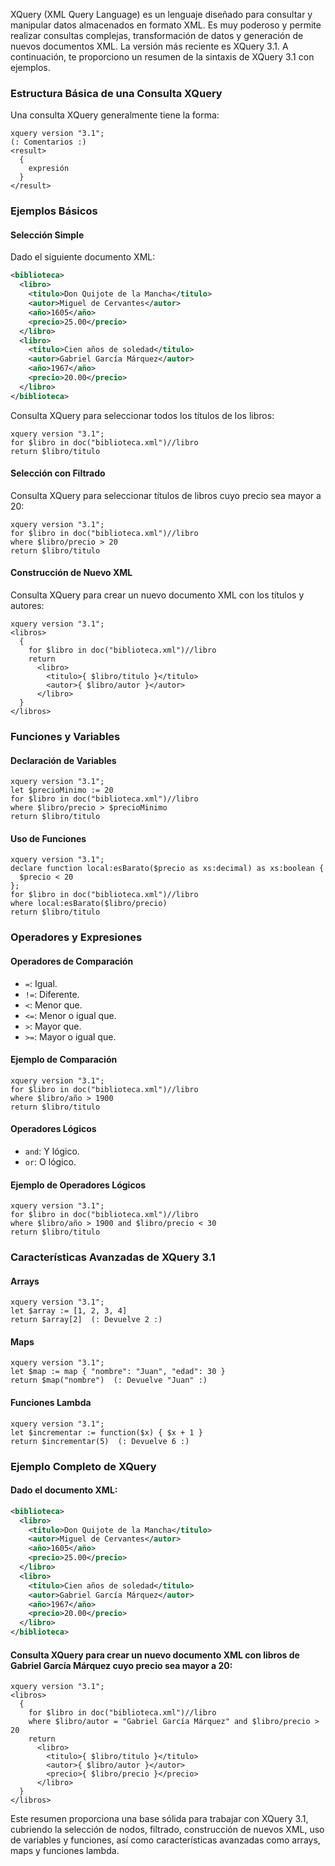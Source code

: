 XQuery (XML Query Language) es un lenguaje diseñado para consultar y manipular datos almacenados en formato XML. Es muy poderoso y permite realizar consultas complejas, transformación de datos y generación de nuevos documentos XML. La versión más reciente es XQuery 3.1. A continuación, te proporciono un resumen de la sintaxis de XQuery 3.1 con ejemplos.

### Estructura Básica de una Consulta XQuery

Una consulta XQuery generalmente tiene la forma:

```xquery
xquery version "3.1";
(: Comentarios :)
<result>
  {
    expresión
  }
</result>
```

### Ejemplos Básicos

#### Selección Simple

Dado el siguiente documento XML:

```xml
<biblioteca>
  <libro>
    <titulo>Don Quijote de la Mancha</titulo>
    <autor>Miguel de Cervantes</autor>
    <año>1605</año>
    <precio>25.00</precio>
  </libro>
  <libro>
    <titulo>Cien años de soledad</titulo>
    <autor>Gabriel García Márquez</autor>
    <año>1967</año>
    <precio>20.00</precio>
  </libro>
</biblioteca>
```

Consulta XQuery para seleccionar todos los títulos de los libros:

```xquery
xquery version "3.1";
for $libro in doc("biblioteca.xml")//libro
return $libro/titulo
```

#### Selección con Filtrado

Consulta XQuery para seleccionar títulos de libros cuyo precio sea mayor a 20:

```xquery
xquery version "3.1";
for $libro in doc("biblioteca.xml")//libro
where $libro/precio > 20
return $libro/titulo
```

#### Construcción de Nuevo XML

Consulta XQuery para crear un nuevo documento XML con los títulos y autores:

```xquery
xquery version "3.1";
<libros>
  {
    for $libro in doc("biblioteca.xml")//libro
    return
      <libro>
        <titulo>{ $libro/titulo }</titulo>
        <autor>{ $libro/autor }</autor>
      </libro>
  }
</libros>
```

### Funciones y Variables

#### Declaración de Variables

```xquery
xquery version "3.1";
let $precioMinimo := 20
for $libro in doc("biblioteca.xml")//libro
where $libro/precio > $precioMinimo
return $libro/titulo
```

#### Uso de Funciones

```xquery
xquery version "3.1";
declare function local:esBarato($precio as xs:decimal) as xs:boolean {
  $precio < 20
};
for $libro in doc("biblioteca.xml")//libro
where local:esBarato($libro/precio)
return $libro/titulo
```

### Operadores y Expresiones

#### Operadores de Comparación

- `=`: Igual.
- `!=`: Diferente.
- `<`: Menor que.
- `<=`: Menor o igual que.
- `>`: Mayor que.
- `>=`: Mayor o igual que.

#### Ejemplo de Comparación

```xquery
xquery version "3.1";
for $libro in doc("biblioteca.xml")//libro
where $libro/año > 1900
return $libro/titulo
```

#### Operadores Lógicos

- `and`: Y lógico.
- `or`: O lógico.

#### Ejemplo de Operadores Lógicos

```xquery
xquery version "3.1";
for $libro in doc("biblioteca.xml")//libro
where $libro/año > 1900 and $libro/precio < 30
return $libro/titulo
```

### Características Avanzadas de XQuery 3.1

#### Arrays

```xquery
xquery version "3.1";
let $array := [1, 2, 3, 4]
return $array[2]  (: Devuelve 2 :)
```

#### Maps

```xquery
xquery version "3.1";
let $map := map { "nombre": "Juan", "edad": 30 }
return $map("nombre")  (: Devuelve "Juan" :)
```

#### Funciones Lambda

```xquery
xquery version "3.1";
let $incrementar := function($x) { $x + 1 }
return $incrementar(5)  (: Devuelve 6 :)
```

### Ejemplo Completo de XQuery

#### Dado el documento XML:

```xml
<biblioteca>
  <libro>
    <titulo>Don Quijote de la Mancha</titulo>
    <autor>Miguel de Cervantes</autor>
    <año>1605</año>
    <precio>25.00</precio>
  </libro>
  <libro>
    <titulo>Cien años de soledad</titulo>
    <autor>Gabriel García Márquez</autor>
    <año>1967</año>
    <precio>20.00</precio>
  </libro>
</biblioteca>
```

#### Consulta XQuery para crear un nuevo documento XML con libros de Gabriel García Márquez cuyo precio sea mayor a 20:

```xquery
xquery version "3.1";
<libros>
  {
    for $libro in doc("biblioteca.xml")//libro
    where $libro/autor = "Gabriel García Márquez" and $libro/precio > 20
    return
      <libro>
        <titulo>{ $libro/titulo }</titulo>
        <autor>{ $libro/autor }</autor>
        <precio>{ $libro/precio }</precio>
      </libro>
  }
</libros>
```

Este resumen proporciona una base sólida para trabajar con XQuery 3.1, cubriendo la selección de nodos, filtrado, construcción de nuevos XML, uso de variables y funciones, así como características avanzadas como arrays, maps y funciones lambda.
